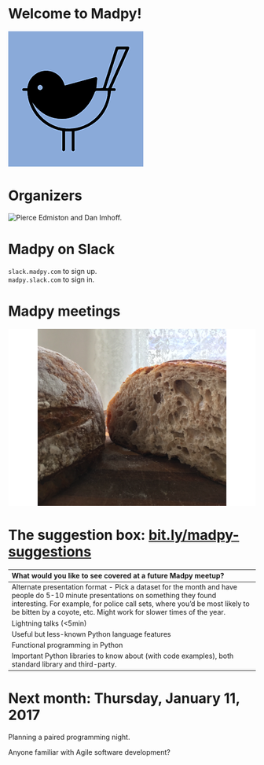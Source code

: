 Welcome to Madpy!
=================

![The Madpy Magpy.](img/madpy-logo.png)

Organizers
==========

![Pierce Edmiston and Dan
Imhoff.](README_files/figure-markdown_strict/organizers-1.png)

Madpy on Slack
==============

`slack.madpy.com` to sign up.  
`madpy.slack.com` to sign in.

Madpy meetings
==============

![Bread.](README_files/figure-markdown_strict/bread-1.png)

The suggestion box: [bit.ly/madpy-suggestions](https://bit.ly/madpy-suggestions)
================================================================================

<table>
<colgroup>
<col style="width: 100%" />
</colgroup>
<thead>
<tr class="header">
<th style="text-align: left;">What would you like to see covered at a future Madpy meetup?</th>
</tr>
</thead>
<tbody>
<tr class="odd">
<td style="text-align: left;">Alternate presentation format - Pick a dataset for the month and have people do 5-10 minute presentations on something they found interesting. For example, for police call sets, where you’d be most likely to be bitten by a coyote, etc. Might work for slower times of the year.</td>
</tr>
<tr class="even">
<td style="text-align: left;">Lightning talks (&lt;5min)</td>
</tr>
<tr class="odd">
<td style="text-align: left;">Useful but less-known Python language features</td>
</tr>
<tr class="even">
<td style="text-align: left;">Functional programming in Python</td>
</tr>
<tr class="odd">
<td style="text-align: left;">Important Python libraries to know about (with code examples), both standard library and third-party.</td>
</tr>
</tbody>
</table>

Next month: Thursday, January 11, 2017
======================================

Planning a paired programming night.

Anyone familiar with Agile software development?
